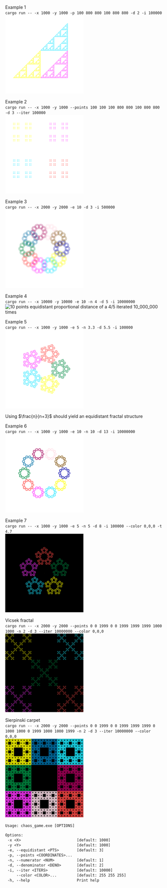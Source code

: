 Example 1\
`cargo run -- -x 1000 -y 1000 -p 100 800 800 100 800 800 -d 2 -i 100000`\
<img src="./assets/image1.png" alt="3 points with a proportional distance of half" width="250" height=250/>

Example 2\
`cargo run -- -x 1000 -y 1000 --points 100 100 100 800 800 100 800 800 -d 3 --iter 100000`\
<img src="./assets/image2.png" alt="4 points with a proportional distance of a 1/3" width="250" height=250/>

Example 3\
`cargo run -- -x 2000 -y 2000 -e 10 -d 3 -i 500000`\
<img src="./assets/image3.png" alt="10 points equidistant proportional distance of a third iterated 500_000 times" width="250" height=250/>

Example 4\
`cargo run -- -x 10000 -y 10000 -e 10 -n 4 -d 5 -i 10000000`\
<img src="./assets/image4.png" alt="10 points equidistant proportional distance of a 4/5 iterated 10_000_000 times" width="250" height=250/>

Example 5\
`cargo run -- -x 1000 -y 1000 -e 5 -n 3.3 -d 5.5 -i 100000`\
<img src="./assets/image5.png" alt="5 points equidistant proportional distance of a 3.3/5.5(=0.6) iterated 100_000 times" width="250" height=250/>


Using $\frac{n}{n+3}$ should yield an equidistant fractal structure

Example 6\
`cargo run -- -x 1000 -y 1000 -e 10 -n 10 -d 13 -i 10000000`\
<img src="./assets/image6.png" alt="10 points equidistant proportional distance of a 10/13 iterated 10_000_000 times" width="250" height=250/>

Example 7\
`cargo run -- -x 1000 -y 1000 -e 5 -n 5 -d 8 -i 100000 --color 0,0,0 -t 4.7`\
<img src="./assets/image7.png" alt="a pentagon with a jump of 5/8 and rotated by 4.7 radians" width="250" height=250/>

Vicsek fractal\
`cargo run -- -x 2000 -y 2000 --points 0 0 1999 0 0 1999 1999 1999 1000 1000 -n 2 -d 3 --iter 10000000 --color 0,0,0`\
<img src="./assets/Vicsek fractal.png" alt="a square with a point in the centre with a jump of 2/3" width="250" height=250/>

Sierpinski carpet\
`cargo run -- -x 2000 -y 2000 --points 0 0 1999 0 0 1999 1999 1999 0 1000 1000 0 1999 1000 1000 1999 -n 2 -d 3 --iter 10000000 --color 0,0,0`\
<img src="./assets/Sierpinski carpet.png" alt="a square with points in the midpoint of the 4 sides with a jump of 2/3" width="250" height=250/>



 ``Usage: chaos_game.exe [OPTIONS]``

 ```
 Options:
  -x <X>                         [default: 1000]
  -y <Y>                         [default: 1000]
  -e, --equidistant <PTS>        [default: 3]
  -p, --points <COORDINATES>...
  -n, --numerator <NUM>          [default: 1]
  -d, --denominator <DENO>       [default: 2]
  -i, --iter <ITERS>             [default: 10000]
      --color <COLOR>...         [default: 255 255 255]
  -h, --help                     Print help
  ```
